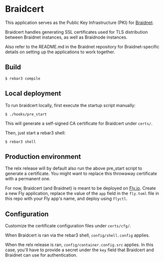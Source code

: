 Braidcert
=====

This application serves as the Public Key Infrastructure (PKI) for
[Braidnet](https://github.com/stritzinger/braidnet).

Braidcert handles generating SSL certificates used for TLS distribution
between Braidnet instances, as well as Braidnode instances.

Also refer to the README.md in the Braidnet repository for Braidnet-specific
details on setting up the applications to work together.


Build
-----

    $ rebar3 compile


Local deployment
-----
To run braidcert locally, first execute the startup script manually:

    $ ./hooks/pre_start

This will generate a self-signed CA certificate for Braidcert under `certs/`.

Then, just start a rebar3 shell:

    $ rebar3 shell


Production environment
-----
The relx release will by default also run the above pre_start script to generate
a certificate.
You might want to replace this throwaway certificate with a permanent one.

For now, Braidcert (and Braidnet) is meant to be deployed on [Fly.io](https://fly.io).
Create a new Fly application, replace the value of the `app` field
in the `fly.toml` file in this repo with your Fly app's name,
and deploy using `flyctl`.

Configuration
-----
Customize the certificate configuration files under `certs/cfg/`.

When Braidcert is ran via the rebar3 shell, `config/shell.config` applies.

When the relx release is ran, `config/container.config.src` applies.
In this case, you'll have to provide a secret under the `key` field
that Braidcert and Braidnet can use for authentication.
